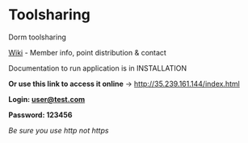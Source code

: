 # Toolsharing

Dorm toolsharing 

[Wiki](https://gitlab.fit.cvut.cz/dosmagal/toolsharing/wikis/Home) - Member info, point distribution & contact

Documentation to run application is in INSTALLATION

**Or use this link to access it online** ->
http://35.239.161.144/index.html

**Login: user@test.com**

**Password: 123456**

*Be sure you use http not https*